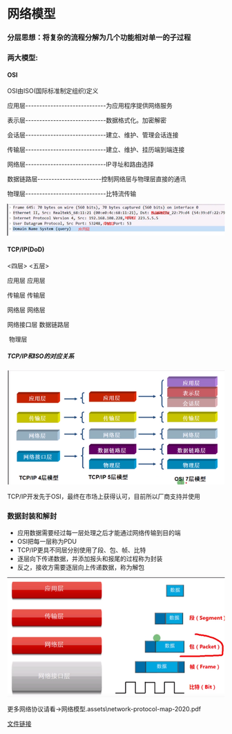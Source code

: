 # 网络模型

### 分层思想：将复杂的流程分解为几个功能相对单一的子过程

### 两大模型:   

#### OSI

OSI由ISO(国际标准制定组织)定义

应用层-----------------------------为应用程序提供网络服务

表示层-----------------------------数据格式化。加密解密

会话层-----------------------------建立、维护、管理会话连接

传输层-----------------------------建立、维护、挂历端到端连接

网络层-----------------------------IP寻址和路由选择

数据链路层-----------------------控制网络层与物理层直接的通讯

物理层-----------------------------比特流传输

![1595157229308](网络模型.assets/1595157229308.png)

#### TCP/IP(DoD)

<四层>		<五层>

应用层		应用层

传输层		传输层

网络层		网络层

网络接口层	数据链路层

​			物理层

##### TCP/IP和ISO的对应关系

![1595157630070](网络模型.assets/1595157630070.png)

TCP/IP开发先于OSI，最终在市场上获得认可，目前所以厂商支持并使用

### 数据封装和解封

* 应用数据需要经过每一层处理之后才能通过网络传输到目的端
* OSI把每一层称为PDU
* TCP/IP更具不同层分别使用了段、包、帧、比特
* 逐层向下传递数据，并添加报头和报尾的过程称为封装
* 反之，接收方需要逐层向上传递数据，称为解包

![1595159865178](网络模型.assets/1595159865178.png)

更多网络协议请看->网络模型.assets\network-protocol-map-2020.pdf

 [文件链接](网络模型.assets\network-protocol-map-2020.pdf)


